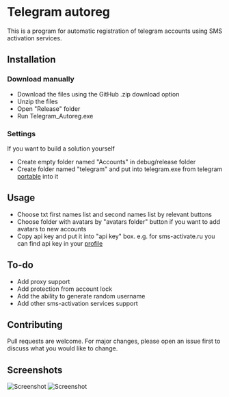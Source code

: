 # Telegram autoreg

This is a program for automatic registration of telegram accounts using SMS activation services.

## Installation

### Download manually

* Download the files using the GitHub .zip download option
* Unzip the files
* Open "Release" folder
* Run Telegram_Autoreg.exe

### Settings
If you want to build a solution yourself
* Create empty folder named "Accounts" in debug/release folder
* Create folder named "telegram" and put into telegram.exe from telegram [portable](https://telegram.org/dl/desktop/win_portable) into it

## Usage
* Choose txt first names list and second names list by relevant buttons 
* Choose folder with avatars by "avatars folder" button if you want to add avatars to new accounts
* Copy api key and put it into "api key" box. e.g. for sms-activate.ru you can find api key in your [profile](https://sms-activate.ru/ru/profile)

## To-do

* Add proxy support
* Add protection from account lock
* Add the ability to generate random username
* Add other sms-activation services support

## Contributing
Pull requests are welcome. For major changes, please open an issue first to discuss what you would like to change.

## Screenshots
![Screenshot](https://i.imgur.com/PUD6jJi.png?raw=true "Optional Title")
![Screenshot](https://i.imgur.com/v4Su1ht.png?raw=true "Optional Title")



